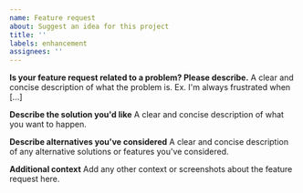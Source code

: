```yaml
---
name: Feature request
about: Suggest an idea for this project
title: ''
labels: enhancement
assignees: ''
---
```


**Is your feature request related to a problem? Please describe.** A clear and concise description of what the
problem is. Ex. I'm always frustrated when [...]

**Describe the solution you'd like** A clear and concise description of what you want to happen.

**Describe alternatives you've considered** A clear and concise description of any alternative solutions or
features you've considered.

**Additional context** Add any other context or screenshots about the feature request here.